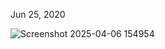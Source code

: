  Jun 25, 2020

 ![Screenshot 2025-04-06 154954](https://github.com/user-attachments/assets/f0c0d469-e666-4388-8f10-cf8cffc06425)
